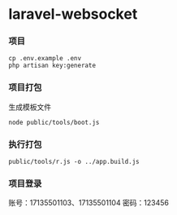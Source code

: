 # laravel-websocket

### 项目
~~~
cp .env.example .env
php artisan key:generate
~~~

### 项目打包

生成模板文件

~~~
node public/tools/boot.js
~~~

### 执行打包

~~~
public/tools/r.js -o ../app.build.js
~~~

### 项目登录

账号：17135501103、17135501104
密码：123456